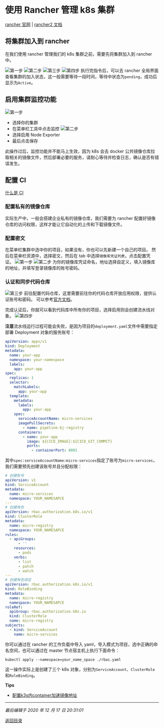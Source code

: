 # 使用 Rancher 管理 k8s 集群

[rancher 官网](https://docs.rancher.cn/) | [rancher2 文档](https://docs.rancher.cn/rancher2/)

## 将集群加入到 rancher

在我们使用 rancher 管理我们的 k8s 集群之前，需要先将集群加入到 rancher 中。

![第一步](./rancher_start_img/add_cluster_1@2x.png)
![第二步](./rancher_start_img/add_cluster_2@2x.png)
![第三步](./rancher_start_img/add_cluster_3@2x.png)
![第四步](./rancher_start_img/add_cluster_4@2x.png)
执行完指令后，可以去 rancher 全局界面查看集群的加入状态，这一般需要等待一段时间，等待中状态为`pending`，成功后显示为`Active`。

## 启用集群监控功能

![第一步](./rancher_start_img/add_monitor_1@2x.png)

- 选择你的集群
- 在菜单栏工具中点击监控
  ![第二步](./rancher_start_img/add_monitor_2@2x.png)
- 选择启用 Node Exporter
- 最后点击保存

此操作过后，监控功能并不能马上生效，因为 k8s 会去 docker 公共镜像仓库拉取相关的镜像文件，然后部署必要的服务，请耐心等待并检查日志，确认是否有错误发生。

## 配置 CI

[什么是 CI](https://www.ruanyifeng.com/blog/2015/09/continuous-integration.html)

### 配置私有的镜像仓库

实际生产中，一般会搭建企业私有的镜像仓库，我们需要为 rancher 配置好镜像仓库的访问权限，这样才能让它自动化的上传和下载镜像文件。

### 配置密文

在菜单栏集群中选中你的项目，如果没有，你也可以先新建一个自己的项目。
然后在菜单栏资源中，选择密文，然后在 tab 中选择`镜像库凭证列表`，点击配置凭证。
![第一步](./rancher_start_img/add_ci_1@2x.png)
![第二步](./rancher_start_img/add_ci_2@2x.png)
为你的镜像库凭证命名，地址选择自定义，填入镜像库的地址，并填写登录镜像库的账号密码。

### 认证和同步代码仓库

![第三步](./rancher_start_img/add_ci_3@2x.png)
前往配置代码仓库，这里需要前往你的代码仓库开放应用权限，提供认证账号和密码。
可以参考[官方文档](https://docs.rancher.cn/docs/rancher2/k8s-in-rancher/pipelines/_index#gitlab)。

完成认证后，你就可以看到代码库中所有你的项目，选择启用则会创建流水线对象。
![第四步](./rancher_start_img/add_ci_4@2x.png)

**注意**流水线运行过程可能会失败，是因为项目的`deployment.yaml`文件中需要指定部署 Deployment 对象的服务账号：

```yaml
apiVersion: apps/v1
kind: Deployment
metadata:
  name: your-app
  namespace: your-namespace
  labels:
    app: your-app
spec:
  replicas: 1
  selector:
    matchLabels:
      app: your-app
  template:
    metadata:
      labels:
        app: your-app
    spec:
      serviceAccountName: micro-services
      imagePullSecrets:
        - name: pipeline-bj-registry
      containers:
        - name: your-app
          image: ${CICD_IMAGE}:${CICD_GIT_COMMIT}
          ports:
            - containerPort: 8001
```

其中`spec:serviceAccountName:micro-services`指定了账号为`micro-services`，我们需要预先创建该账号并且分配权限：

```yaml
# 创建账号
apiVersion: v1
kind: ServiceAccount
metadata:
  name: micro-services
  namespace: YOUR_NAMESAPCE
---
# 创建角色
apiVersion: rbac.authorization.k8s.io/v1
kind: ClusterRole
metadata:
  name: micro-registry
  namespace: YOUR_NAMESAPCE
rules:
  - apiGroups:
      - ''
    resources:
      - pods
    verbs:
      - list
      - patch
      - watch
---
# 创建角色绑定
apiVersion: rbac.authorization.k8s.io/v1
kind: RoleBinding
metadata:
  name: micro-registry
  namespace: YOUR_NAMESAPCE
roleRef:
  apiGroup: rbac.authorization.k8s.io
  kind: ClusterRole
  name: micro-registry
subjects:
  - kind: ServiceAccount
    name: micro-services
```

你可以通过在 rancher 的工作负载中导入 yaml，导入模式为项目，选中正确的命名空间，也可以通过在 master 节点宿主机上执行下面命令：

```shell
kubectl apply --namespace=your_name_space ./rbac.yaml
```

这一操作实际上是创建了三个 k8s 对象，分别为`ServiceAccount`、`ClusterRole`和`RoleBinding`。

**Tips**

- [配置k3s内container加速镜像地址](https://blog.csdn.net/PlatoWG/article/details/107811162)

---

_最后编辑于 2020 年 12 月 17 日 20:31:01_

[返回目录](./menu.md)

